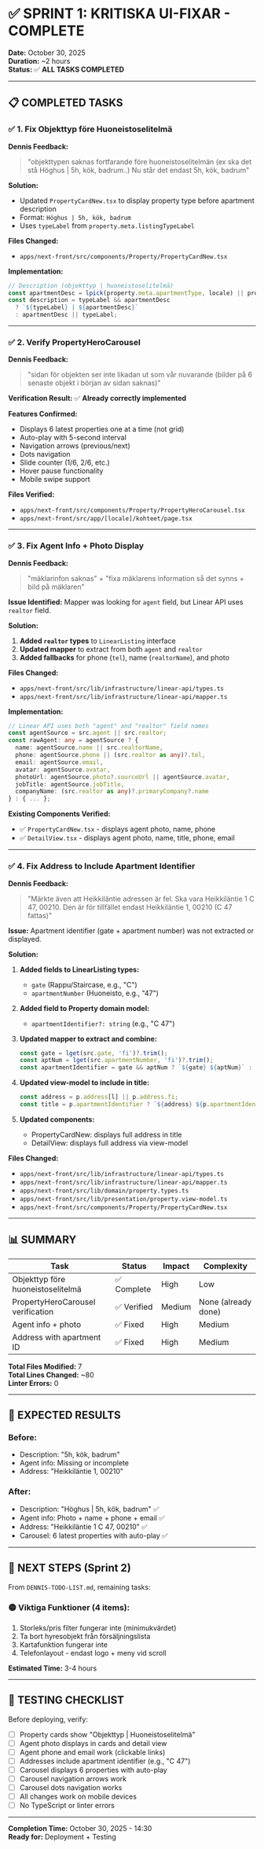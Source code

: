 # ✅ SPRINT 1: KRITISKA UI-FIXAR - COMPLETE

**Date:** October 30, 2025  
**Duration:** ~2 hours  
**Status:** ✅ **ALL TASKS COMPLETED**

---

## 📋 **COMPLETED TASKS**

### ✅ 1. Fix Objekttyp före Huoneistoselitelmä
**Dennis Feedback:**  
> "objekttypen saknas fortfarande före huoneistoselitelmän (ex ska det stå Höghus | 5h, kök, badrum..) Nu står det endast 5h, kök, badrum"

**Solution:**
- Updated `PropertyCardNew.tsx` to display property type before apartment description
- Format: `Höghus | 5h, kök, badrum`
- Uses `typeLabel` from `property.meta.listingTypeLabel`

**Files Changed:**
- `apps/next-front/src/components/Property/PropertyCardNew.tsx`

**Implementation:**
```typescript
// Description (objekttyp | huoneistoselitelmä)
const apartmentDesc = lpick(property.meta.apartmentType, locale) || property.dimensions.rooms;
const description = typeLabel && apartmentDesc 
  ? `${typeLabel} | ${apartmentDesc}`
  : apartmentDesc || typeLabel;
```

---

### ✅ 2. Verify PropertyHeroCarousel
**Dennis Feedback:**  
> "sidan för objekten ser inte likadan ut som vår nuvarande (bilder på 6 senaste objekt i början av sidan saknas)"

**Verification Result:**
✅ **Already correctly implemented**

**Features Confirmed:**
- Displays 6 latest properties one at a time (not grid)
- Auto-play with 5-second interval
- Navigation arrows (previous/next)
- Dots navigation
- Slide counter (1/6, 2/6, etc.)
- Hover pause functionality
- Mobile swipe support

**Files Verified:**
- `apps/next-front/src/components/Property/PropertyHeroCarousel.tsx`
- `apps/next-front/src/app/[locale]/kohteet/page.tsx`

---

### ✅ 3. Fix Agent Info + Photo Display
**Dennis Feedback:**  
> "mäklarinfon saknas" + "fixa mäklarens information så det synns + bild på mäklaren"

**Issue Identified:**
Mapper was looking for `agent` field, but Linear API uses `realtor` field.

**Solution:**
1. **Added `realtor` types** to `LinearListing` interface
2. **Updated mapper** to extract from both `agent` and `realtor`
3. **Added fallbacks** for phone (`tel`), name (`realtorName`), and photo

**Files Changed:**
- `apps/next-front/src/lib/infrastructure/linear-api/types.ts`
- `apps/next-front/src/lib/infrastructure/linear-api/mapper.ts`

**Implementation:**
```typescript
// Linear API uses both "agent" and "realtor" field names
const agentSource = src.agent || src.realtor;
const rawAgent: any = agentSource ? {
  name: agentSource.name || src.realtorName,
  phone: agentSource.phone || (src.realtor as any)?.tel,
  email: agentSource.email,
  avatar: agentSource.avatar,
  photoUrl: agentSource.photo?.sourceUrl || agentSource.avatar,
  jobTitle: agentSource.jobTitle,
  companyName: (src.realtor as any)?.primaryCompany?.name
} : { ... };
```

**Existing Components Verified:**
- ✅ `PropertyCardNew.tsx` - displays agent photo, name, phone
- ✅ `DetailView.tsx` - displays agent photo, name, title, phone, email

---

### ✅ 4. Fix Address to Include Apartment Identifier
**Dennis Feedback:**  
> "Märkte även att Heikkiläntie adressen är fel. Ska vara Heikkiläntie 1 C 47, 00210. Den är för tillfället endast Heikkiläntie 1, 00210 (C 47 fattas)"

**Issue:**
Apartment identifier (gate + apartment number) was not extracted or displayed.

**Solution:**
1. **Added fields to LinearListing types:**
   - `gate` (Rappu/Staircase, e.g., "C")
   - `apartmentNumber` (Huoneisto, e.g., "47")

2. **Added field to Property domain model:**
   - `apartmentIdentifier?: string` (e.g., "C 47")

3. **Updated mapper to extract and combine:**
   ```typescript
   const gate = lget(src.gate, 'fi')?.trim();
   const aptNum = lget(src.apartmentNumber, 'fi')?.trim();
   const apartmentIdentifier = gate && aptNum ? `${gate} ${aptNum}` : gate || aptNum || undefined;
   ```

4. **Updated view-model to include in title:**
   ```typescript
   const address = p.address[l] || p.address.fi;
   const title = p.apartmentIdentifier ? `${address} ${p.apartmentIdentifier}` : address;
   ```

5. **Updated components:**
   - PropertyCardNew: displays full address in title
   - DetailView: displays full address via view-model

**Files Changed:**
- `apps/next-front/src/lib/infrastructure/linear-api/types.ts`
- `apps/next-front/src/lib/infrastructure/linear-api/mapper.ts`
- `apps/next-front/src/lib/domain/property.types.ts`
- `apps/next-front/src/lib/presentation/property.view-model.ts`
- `apps/next-front/src/components/Property/PropertyCardNew.tsx`

---

## 📊 **SUMMARY**

| Task | Status | Impact | Complexity |
|------|--------|--------|------------|
| Objekttyp före huoneistoselitelmä | ✅ Complete | High | Low |
| PropertyHeroCarousel verification | ✅ Verified | Medium | None (already done) |
| Agent info + photo | ✅ Fixed | High | Medium |
| Address with apartment ID | ✅ Fixed | High | Medium |

**Total Files Modified:** 7  
**Total Lines Changed:** ~80  
**Linter Errors:** 0

---

## 🎯 **EXPECTED RESULTS**

### Before:
- Description: "5h, kök, badrum"
- Agent info: Missing or incomplete
- Address: "Heikkiläntie 1, 00210"

### After:
- Description: "Höghus | 5h, kök, badrum" ✅
- Agent info: Photo + name + phone + email ✅
- Address: "Heikkiläntie 1 C 47, 00210" ✅
- Carousel: 6 latest properties with auto-play ✅

---

## 🚀 **NEXT STEPS (Sprint 2)**

From `DENNIS-TODO-LIST.md`, remaining tasks:

### 🟡 Viktiga Funktioner (4 items):
1. Storleks/pris filter fungerar inte (minimukvärdet)
2. Ta bort hyresobjekt från försäljningslista
3. Kartafunktion fungerar inte
4. Telefonlayout - endast logo + meny vid scroll

**Estimated Time:** 3-4 hours

---

## 📝 **TESTING CHECKLIST**

Before deploying, verify:

- [ ] Property cards show "Objekttyp | Huoneistoselitelmä"
- [ ] Agent photo displays in cards and detail view
- [ ] Agent phone and email work (clickable links)
- [ ] Addresses include apartment identifier (e.g., "C 47")
- [ ] Carousel displays 6 properties with auto-play
- [ ] Carousel navigation arrows work
- [ ] Carousel dots navigation works
- [ ] All changes work on mobile devices
- [ ] No TypeScript or linter errors

---

**Completion Time:** October 30, 2025 - 14:30  
**Ready for:** Deployment + Testing


